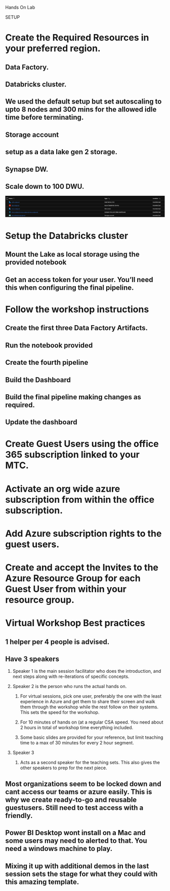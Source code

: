 Hands On Lab

SETUP

# Create the Required Resources in your preferred region.

## Data Factory. 

## Databricks cluster. 

## We used the default setup but set autoscaling to upto 8 nodes and 300 mins for the allowed idle time before terminating. 

## Storage account 

## setup as a data lake gen 2 storage.

## Synapse DW.

##  Scale down to 100 DWU. 

![](media14/media/image1.png)

# Setup the Databricks cluster

## Mount the Lake as local storage using the provided notebook

## Get an access token for your user. You’ll need this when configuring the final pipeline.

# Follow the workshop instructions

## Create the first three Data Factory Artifacts.

## Run the notebook provided

## Create the fourth pipeline

## Build the Dashboard

## Build the final pipeline making changes as required.

## Update the dashboard

# Create Guest Users using the office 365 subscription linked to your MTC. 

# Activate an org wide azure subscription from within the office subscription. 

# Add Azure subscription rights to the guest users. 

# Create and accept the Invites to the Azure Resource Group for each Guest User from within your resource group.

# Virtual Workshop Best practices

## 1 helper per 4 people is advised. 

## Have 3 speakers

1.  Speaker 1 is the main session facilitator who does the introduction,
    and next steps along with re-iterations of specific concepts.

2.  Speaker 2 is the person who runs the actual hands on.
    
    1.  For virtual sessions, pick one user, preferably the one with the
        least experience in Azure and get them to share their screen and
        walk them through the workshop while the rest follow on their
        systems. This sets the speed for the workshop.
    
    2.  For 10 minutes of hands on (at a regular CSA speed. You need
        about 2 hours in total of workshop time everything included.
    
    3.  Some basic slides are provided for your reference, but limit
        teaching time to a max of 30 minutes for every 2 hour segment.

3.  Speaker 3
    
    1.  Acts as a second speaker for the teaching sets. This also gives
        the other speakers to prep for the next piece.

## Most organizations seem to be locked down and cant access our teams or azure easily. This is why we create ready-to-go and reusable guestusers. Still need to test access with a friendly. 

## Power BI Desktop wont install on a Mac and some users may need to alerted to that. You need a windows machine to play. 

## Mixing it up with additional demos in the last session sets the stage for what they could with this amazing template.
